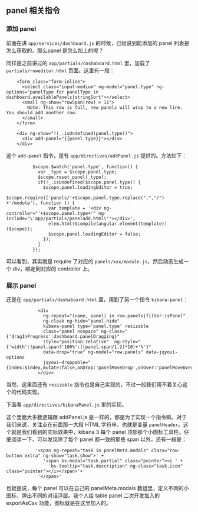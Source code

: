 ## panel 相关指令

### 添加 panel

前面在讲 `app/services/dashboard.js` 的时候，已经说到能添加的 panel 列表是怎么获取的。那么panel 是怎么加上的呢？

同样是之前讲过的 `app/partials/dashaboard.html` 里，加载了 `partials/roweditor.html` 页面。这里有一段：

```
    <form class="form-inline">
      <select class="input-medium" ng-model="panel.type" ng-options="panelType for panelType in dashboard.availablePanels|stringSort"></select>
      <small ng-show="rowSpan(row) > 11">
        Note: This row is full, new panels will wrap to a new line. You should add another row.
      </small>
    </form>

    <div ng-show="!(_.isUndefined(panel.type))">
      <div add-panel="{{panel.type}}"></div>
    </div>
```

这个 `add-panel` 指令，是有 `app/directives/addPanel.js` 提供的。方法如下：

```
          $scope.$watch('panel.type', function() {
            var _type = $scope.panel.type;
            $scope.reset_panel(_type);
            if(!_.isUndefined($scope.panel.type)) {
              $scope.panel.loadingEditor = true;
              $scope.require(['panels/'+$scope.panel.type.replace(".","/") +'/module'], function () {
                var template = '<div ng-controller="'+$scope.panel.type+'" ng-include="\'app/partials/paneladd.html\'"></div>';
                elem.html($compile(angular.element(template))($scope));
                $scope.panel.loadingEditor = false;
              });
            }
          });
```

可以看到，其实就是 require 了对应的 `panels/xxx/module.js`，然后动态生成一个 div，绑定到对应的 controller 上。

### 展示 panel

还是在 `app/partials/dashaboard.html` 里，用到了另一个指令 `kibana-panel`：

```
            <div
              ng-repeat="(name, panel) in row.panels|filter:isPanel"
              ng-cloak ng-hide="panel.hide"
              kibana-panel type='panel.type' resizable
              class="panel nospace" ng-class="{'dragInProgress':dashboard.panelDragging}"
              style="position:relative"  ng-style="{'width':!panel.span?'100%':((panel.span/1.2)*10)+'%'}"
              data-drop="true" ng-model="row.panels" data-jqyoui-options
              jqyoui-droppable="{index:$index,mutate:false,onDrop:'panelMoveDrop',onOver:'panelMoveOver(true)',onOut:'panelMoveOut'}">
            </div>
```

当然，这里面还有 `resizable` 指令也是自己实现的，不过一般我们用不着关心这个的代码实现。

下面看 `app/directives/kibanaPanel.js` 里的实现。

这个里面大多数逻辑跟 addPanel.js 是一样的，都是为了实现一个指令嘛。对于我们来说，关注点在前面那一大段 HTML 字符串，也就是变量 `panelHeader`。这个就是我们看到的实际效果中，kibana 3 每个 panel 顶部那个小图标工具栏。仔细阅读一下，可以发现除了每个 panel 都一致的那些 span 以外，还有一段是：

```
           '<span ng-repeat="task in panelMeta.modals" class="row-button extra" ng-show="task.show">' +
              '<span bs-modal="task.partial" class="pointer"><i ' +
                'bs-tooltip="task.description" ng-class="task.icon" class="pointer"></i></span>'+
            '</span>'
```

也就是说，每个 panel 可以在自己的 panelMeta.modals 数组里，定义不同的小图标，弹出不同的对话浮层。我个人给 table panel 二次开发加入的 exportAsCsv 功能，图标就是在这里加入的。


